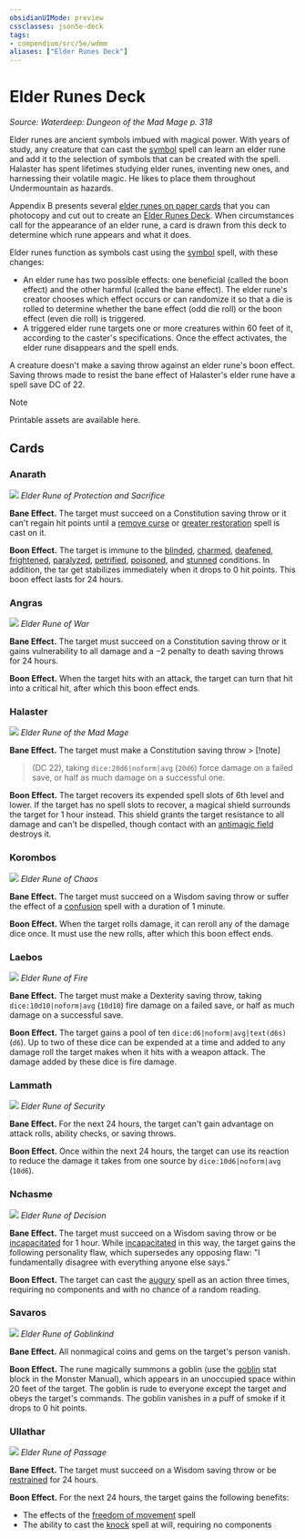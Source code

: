 ```yaml
---
obsidianUIMode: preview
cssclasses: json5e-deck
tags:
- compendium/src/5e/wdmm
aliases: ["Elder Runes Deck"]
---
```

# Elder Runes Deck
*Source: Waterdeep: Dungeon of the Mad Mage p. 318*  

Elder runes are ancient symbols imbued with magical power. With years of study, any creature that can cast the [symbol](2-Mechanics/CLI/spells/symbol.md) spell can learn an elder rune and add it to the selection of symbols that can be created with the spell. Halaster has spent lifetimes studying elder runes, inventing new ones, and harnessing their volatile magic. He likes to place them throughout Undermountain as hazards.

Appendix B presents several [elder runes on paper cards](2-Mechanics/CLI/decks/elder-runes-deck-wdmm.md) that you can photocopy and cut out to create an [Elder Runes Deck](2-Mechanics/CLI/decks/elder-runes-deck-wdmm.md). When circumstances call for the appearance of an elder rune, a card is drawn from this deck to determine which rune appears and what it does.

Elder runes function as symbols cast using the [symbol](2-Mechanics/CLI/spells/symbol.md) spell, with these changes:

- An elder rune has two possible effects: one beneficial (called the boon effect) and the other harmful (called the bane effect). The elder rune's creator chooses which effect occurs or can randomize it so that a die is rolled to determine whether the bane effect (odd die roll) or the boon effect (even die roll) is triggered.  
- A triggered elder rune targets one or more creatures within 60 feet of it, according to the caster's specifications. Once the effect activates, the elder rune disappears and the spell ends.  

A creature doesn't make a saving throw against an elder rune's boon effect. Saving throws made to resist the bane effect of Halaster's elder rune have a spell save DC of 22.

> [!note]
> Printable assets are available here.

## Cards

### Anarath
![](https://raw.githubusercontent.com/5etools-mirror-3/5etools-img/main/decks/WDMM/Elder%20Runes/Anarath.webp#card)
*Elder Rune of Protection and Sacrifice*

**Bane Effect.** The target must succeed on a Constitution saving throw or it can't regain hit points until a [remove curse](2-Mechanics/CLI/spells/remove-curse.md) or [greater restoration](2-Mechanics/CLI/spells/greater-restoration.md) spell is cast on it.

**Boon Effect.** The target is immune to the [blinded](2-Mechanics/CLI/rules/conditions.md#Blinded), [charmed](2-Mechanics/CLI/rules/conditions.md#Charmed), [deafened](2-Mechanics/CLI/rules/conditions.md#Deafened), [frightened](2-Mechanics/CLI/rules/conditions.md#Frightened), [paralyzed](2-Mechanics/CLI/rules/conditions.md#Paralyzed), [petrified](2-Mechanics/CLI/rules/conditions.md#Petrified), [poisoned](2-Mechanics/CLI/rules/conditions.md#Poisoned), and [stunned](2-Mechanics/CLI/rules/conditions.md#Stunned) conditions. In addition, the tar get stabilizes immediately when it drops to 0 hit points. This boon effect lasts for 24 hours.

### Angras
![](https://raw.githubusercontent.com/5etools-mirror-3/5etools-img/main/decks/WDMM/Elder%20Runes/Angras.webp#card)
*Elder Rune of War*

**Bane Effect.** The target must succeed on a Constitution saving throw or it gains vulnerability to all damage and a −2 penalty to death saving throws for 24 hours.

**Boon Effect.** When the target hits with an attack, the target can turn that hit into a critical hit, after which this boon effect ends.

### Halaster
![](https://raw.githubusercontent.com/5etools-mirror-3/5etools-img/main/decks/WDMM/Elder%20Runes/Halaster.webp#card)
*Elder Rune of the Mad Mage*

**Bane Effect.** The target must make a Constitution saving throw > [!note]
> (DC 22), taking `dice:20d6|noform|avg` (`20d6`) force damage on a failed save, or half as much damage on a successful one.

**Boon Effect.** The target recovers its expended spell slots of 6th level and lower. If the target has no spell slots to recover, a magical shield surrounds the target for 1 hour instead. This shield grants the target resistance to all damage and can't be dispelled, though contact with an [antimagic field](2-Mechanics/CLI/spells/antimagic-field.md) destroys it.

### Korombos
![](https://raw.githubusercontent.com/5etools-mirror-3/5etools-img/main/decks/WDMM/Elder%20Runes/Korombos.webp#card)
*Elder Rune of Chaos*

**Bane Effect.** The target must succeed on a Wisdom saving throw or suffer the effect of a [confusion](2-Mechanics/CLI/spells/confusion.md) spell with a duration of 1 minute.

**Boon Effect.** When the target rolls damage, it can reroll any of the damage dice once. It must use the new rolls, after which this boon effect ends.

### Laebos
![](https://raw.githubusercontent.com/5etools-mirror-3/5etools-img/main/decks/WDMM/Elder%20Runes/Laebos.webp#card)
*Elder Rune of Fire*

**Bane Effect.** The target must make a Dexterity saving throw, taking `dice:10d10|noform|avg` (`10d10`) fire damage on a failed save, or half as much damage on a successful save.

**Boon Effect.** The target gains a pool of ten `dice:d6|noform|avg|text(d6s)` (`d6`). Up to two of these dice can be expended at a time and added to any damage roll the target makes when it hits with a weapon attack. The damage added by these dice is fire damage.

### Lammath
![](https://raw.githubusercontent.com/5etools-mirror-3/5etools-img/main/decks/WDMM/Elder%20Runes/Lammath.webp#card)
*Elder Rune of Security*

**Bane Effect.** For the next 24 hours, the target can't gain advantage on attack rolls, ability checks, or saving throws.

**Boon Effect.** Once within the next 24 hours, the target can use its reaction to reduce the damage it takes from one source by `dice:10d6|noform|avg` (`10d6`).

### Nchasme
![](https://raw.githubusercontent.com/5etools-mirror-3/5etools-img/main/decks/WDMM/Elder%20Runes/Nchasme.webp#card)
*Elder Rune of Decision*

**Bane Effect.** The target must succeed on a Wisdom saving throw or be [incapacitated](2-Mechanics/CLI/rules/conditions.md#Incapacitated) for 1 hour. While [incapacitated](2-Mechanics/CLI/rules/conditions.md#Incapacitated) in this way, the target gains the following personality flaw, which supersedes any opposing flaw: "I fundamentally disagree with everything anyone else says."

**Boon Effect.** The target can cast the [augury](2-Mechanics/CLI/spells/augury.md) spell as an action three times, requiring no components and with no chance of a random reading.

### Savaros
![](https://raw.githubusercontent.com/5etools-mirror-3/5etools-img/main/decks/WDMM/Elder%20Runes/Savaros.webp#card)
*Elder Rune of Goblinkind*

**Bane Effect.** All nonmagical coins and gems on the target's person vanish.

**Boon Effect.** The rune magically summons a goblin (use the [goblin](2-Mechanics/CLI/bestiary/humanoid/goblin.md) stat block in the Monster Manual), which appears in an unoccupied space within 20 feet of the target. The goblin is rude to everyone except the target and obeys the target's commands. The goblin vanishes in a puff of smoke if it drops to 0 hit points.

### Ullathar
![](https://raw.githubusercontent.com/5etools-mirror-3/5etools-img/main/decks/WDMM/Elder%20Runes/Ullathar.webp#card)
*Elder Rune of Passage*

**Bane Effect.** The target must succeed on a Wisdom saving throw or be [restrained](2-Mechanics/CLI/rules/conditions.md#Restrained) for 24 hours.

**Boon Effect.** For the next 24 hours, the target gains the following benefits:

- The effects of the [freedom of movement](2-Mechanics/CLI/spells/freedom-of-movement.md) spell  
- The ability to cast the [knock](2-Mechanics/CLI/spells/knock.md) spell at will, requiring no components